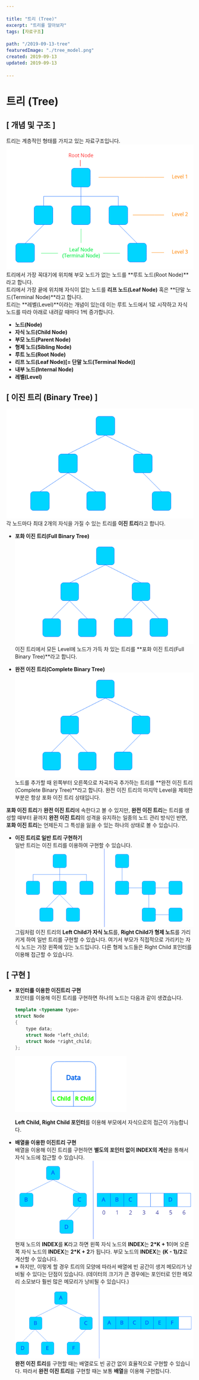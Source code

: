 ```yaml
---

title: "트리 (Tree)"
excerpt: "트리를 알아보자"
tags: [자료구조]

path: "/2019-09-13-tree"
featuredImage: "./tree_model.png"
created: 2019-09-13
updated: 2019-09-13

---
```


# 트리 (Tree)  

## \[ 개념 및 구조 \]  
  트리는 계층적인 형태를 가지고 있는 자료구조입니다.  
  ![](tree_model.png)  
  트리에서 가장 꼭대기에 위치해 부모 노드가 없는 노드를 **루트 노드(Root Node)**라고 합니다.  
  트리에서 가장 끝에 위치해 자식이 없는 노드를 **리프 노드(Leaf Node)** 혹은 **단말 노드(Terminal Node)**라고 합니다.  
  트리는 **레벨(Level)**이라는 개념이 있는데 이는 루트 노드에서 1로 시작하고 자식 노드를 따라 아래로 내려갈 때마다 1씩 증가합니다.  
  
  * **노드(Node)**  
  * **자식 노드(Child Node)**  
  * **부모 노드(Parent Node)**  
  * **형제 노드(Sibling Node)**  
  * **루트 노드(Root Node)**  
  * **리프 노드(Leaf Node)[= 단말 노드(Terminal Node)]**  
  * **내부 노드(Internal Node)**  
  * **레벨(Level)**  
  
## \[ 이진 트리 (Binary Tree) \]  
  ![](tree_binary_tree.png)  
  각 노드마다 최대 2개의 자식을 가질 수 있는 트리를 **이진 트리**라고 합니다.
  
  
  * **포화 이진 트리(Full Binary Tree)**
    ![](tree_full_binary_tree.png)  
    이진 트리에서 모든 Level에 노드가 가득 차 있는 트리를 **포화 이진 트리(Full Binary Tree)**라고 합니다.  
    
  * **완전 이진 트리(Complete Binary Tree)**
    ![](tree_complete_binary_tree.png)  
    노드를 추가할 때 왼쪽부터 오른쪽으로 차곡차곡 추가하는 트리를 **완전 이진 트리(Complete Binary Tree)**라고 합니다. 완전 이진 트리의 마지막 Level을 제외한 부분은 항상 포화 이진 트리 상태입니다.  
  
  **포화 이진 트리**가 **완전 이진 트리**에 속한다고 볼 수 있지만, **완전 이진 트리**는 트리를 생성할 때부터 끝까지 **완전 이진 트리**의 성격을 유지하는 일종의 노드 관리 방식인 반면, **포화 이진 트리**는 언제든지 그 특성을 잃을 수 있는 하나의 상태로 볼 수 있습니다.  
  
  * **이진 트리로 일반 트리 구현하기**  
    일반 트리는 이진 트리를 이용하여 구현할 수 있습니다.  
    ![](tree_by_binary_tree.png)  
    그림처럼 이진 트리의 **Left Child가 자식 노드**를, **Right Child가 형제 노드**를 가리키게 하여 일반 트리를 구현할 수 있습니다. 여기서 부모가 직접적으로 가리키는 자식 노드는 가장 왼쪽에 있는 노드입니다. 다른 형제 노드들은 Right Child 포인터를 이용해 접근할 수 있습니다.  
    
## \[ 구현 \]  
  * **포인터를 이용한 이진트리 구현**  
    포인터를 이용해 이진 트리를 구현하면 하나의 노드는 다음과 같이 생겼습니다.
    ```cpp
    template <typename type>
    struct Node
    {
        type data;
        struct Node *left_child;
        struct Node *right_child;
    };
    ```  
    ![](tree_binary_tree_node.png)  
  
    **Left Child, Right Child 포인터**를 이용해 부모에서 자식으로의 접근이 가능합니다.  
  
  * **배열을 이용한 이진트리 구현**  
    배열을 이용해 이진 트리를 구현하면 **별도의 포인터 없이 INDEX의 계산**을 통해서 자식 노드에 접근할 수 있습니다.  
    ![](tree_binary_tree_by_array.png)  
    현재 노드의 **INDEX**를 **K**라고 하면 왼쪽 자식 노드의 **INDEX**는 **2\*K + 1**이며 오른쪽 자식 노드의 **INDEX**는 **2\*K + 2**가 됩니다. 부모 노드의 **INDEX**는 **(K - 1)/2**로 계산할 수 있습니다.  
    ※ 하지만, 이렇게 할 경우 트리의 모양에 따라서 배열에 빈 공간이 생겨 메모리가 낭비될 수 있다는 단점이 있습니다. (데이터의 크기가 큰 경우에는 포인터로 인한 메모리 소모보다 훨씬 많은 메모리가 낭비될 수 있습니다.)  
    ![](tree_complete_binary_tree_by_array.png)  
    **완전 이진 트리**를 구현할 때는 배열로도 빈 공간 없이 효율적으로 구현할 수 있습니다. 따라서 **완전 이진 트리**를 구현할 때는 보통 **배열**을 이용해 구현합니다.  
  